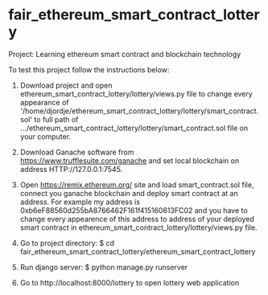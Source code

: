 # fair_ethereum_smart_contract_lottery

Project: Learning ethereum smart contract and blockchain technology

To test this project follow the instructions below:  

1. Download project and open ethereum_smart_contract_lottery/lottery/views.py file to change every appearance of  
   '/home/djordje/ethereum_smart_contract_lottery/lottery/smart_contract.sol' to full path of   
   .../ethereum_smart_contract_lottery/lottery/smart_contract.sol file on your computer.

2. Download Ganache software from https://www.trufflesuite.com/ganache and set local blockchain on address HTTP://127.0.0.1:7545.

3. Open https://remix.ethereum.org/ site and load smart_contract.sol file, connect you ganache blockchain and deploy smart contract at an address.
   For example my address is 0xb6eF88560d255bA8766462F161f415160613FC02 and you have to change every appearence of this address
   to address of your deployed smart contract in ethereum_smart_contract_lottery/lottery/views.py file.
 
4. Go to project directory: 
   $ cd fair_ethereum_smart_contract_lottery/ethereum_smart_contract_lottery

5. Run django server: 
   $ python manage.py runserver

6. Go to http://localhost:8000/lottery to open lottery web application 


